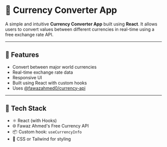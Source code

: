 # 💱 Currency Converter App

A simple and intuitive **Currency Converter App** built using **React**. It allows users to convert values between different currencies in real-time using a free exchange rate API.

---

## 🌟 Features

- Convert between major world currencies
- Real-time exchange rate data
- Responsive UI
- Built using React with custom hooks
- Uses [@fawazahmed0/currency-api](https://github.com/fawazahmed0/currency-api)

---


## 🧰 Tech Stack

- ⚛️ React (with Hooks)
- 🌐 Fawaz Ahmed's Free Currency API
- 📦 Custom hook: `useCurrencyInfo`
- 💅 CSS or Tailwind for styling


